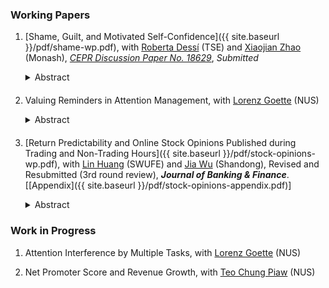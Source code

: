 ### Working Papers

1. [Shame, Guilt, and Motivated Self-Confidence]({{ site.baseurl }}/pdf/shame-wp.pdf), with [Roberta Dessí](https://sites.google.com/view/robertadessi/home) (TSE) and [Xiaojian Zhao](https://sites.google.com/site/xjzhao81) (Monash), *[CEPR Discussion Paper No. 18629](https://cepr.org/publications/dp18629)*, *Submitted*
    <details style="margin-bottom: 20px">
        <summary style="display:list-item; cursor:pointer;">Abstract</summary>
        <blockquote>
            The available evidence from anthropology, economics, and psychology suggests that sensitivities to the emotions of shame and guilt vary across cultures.
            So does (over)confidence in ability and skills.
            Is there a connection between these observations?
            We address this question theoretically and empirically.
            Theoretically, we explore the socially optimal combination of psychological incentives and the emergence of different cultural equilibria.
            Empirically, we find significant evidence of a negative relationship between individual confidence and the cultural importance of shame versus guilt.
            The relationship holds across countries, and for U.S. immigrants relative to their culture of origin, suggesting a causal effect still significant after more than eight years.
        </blockquote>
    </details>

2. Valuing Reminders in Attention Management, with [Lorenz Goette](https://fass.nus.edu.sg/ecs/people/lorenz-goette/) (NUS)
    <details style="margin-bottom: 20px">
        <summary style="display:list-item; cursor:pointer;">Abstract</summary>
        <blockquote>
            Do people value their attention optimally?
            Existing findings suggest that individuals systematically undervalue by how much attention-increasing technologies, in particular reminders, can boost their chance of completing future tasks.
            In a theory-driven experiment, we revisit this question and elicit a measure of individuals' valuation of reminders that is free from arbitrary risk preferences, under an incentive scheme of accumulating probability points to win a binary lottery.
            We find that even under such incentive structure, individuals still do not fully value the effectiveness of reminders.
            The violation of optimality cannot be explained by potential probability weighting.
        </blockquote>
    </details>

3. [Return Predictability and Online Stock Opinions Published during Trading and Non-Trading Hours]({{ site.baseurl }}/pdf/stock-opinions-wp.pdf), with [Lin Huang](https://riem.swufe.edu.cn/info/1288/3502.htm) (SWUFE) and [Jia Wu](https://jiawu1881.weebly.com) (Shandong), Revised and Resubmitted (3rd round review), ***Journal of Banking & Finance***. [[Appendix]({{ site.baseurl }}/pdf/stock-opinions-appendix.pdf)]
    <details style="margin-bottom: 20px">
        <summary style="display:list-item; cursor:pointer;">Abstract</summary>
        <blockquote>
            This study analyzes the impact of trading- and non-trading-hour opinions on returns using data collected from an online stock forum in China.
            We find that non-trading-hour opinions have a stronger influence on returns than trading-hour opinions.
            However, a return reversal is observed during the subsequent trading periods based on non-trading-hour opinions, suggesting a tug-of-war between individual investors and arbitrageurs.
            Additionally, the effect of non-trading-hour opinions on returns is higher when firms announce important events overnight. These opinions also attract more investor attention.
            We propose that the announcement of such events exposes investors to high levels of uncertainty, leading them to seek advice through online forums.
            Our analysis suggests that investor sentiment and value-relevant information contained in online articles are likely factors that contribute to the return predictability of these opinions.
        </blockquote>
    </details>

### Work in Progress

1. Attention Interference by Multiple Tasks, with [Lorenz Goette](https://fass.nus.edu.sg/ecs/people/lorenz-goette/) (NUS)

2. Net Promoter Score and Revenue Growth, with [Teo Chung Piaw](https://www.teochungpiaw.com/) (NUS)

<!---
(### Manuscript)

Opinion Evolution on Spatial-Social Networks: Based on Ising Model (in Chinese), undergraduate thesis in physics, May 2017
--->